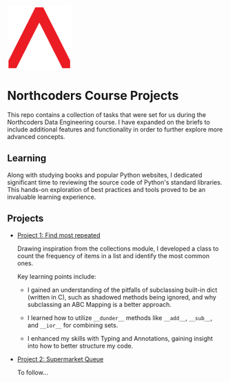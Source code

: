 <img alt='Northcoders Logo' src='Northcoders-Logo.png' style='width: 150px; height: 150px; margin: 0 auto;'>

# Northcoders Course Projects
This repo contains a collection of tasks that were set for us during the Northcoders Data Engineering course. I have expanded on the briefs to include additional features and functionality in order to further explore more advanced concepts.

## Learning
Along with studying books and popular Python websites, I dedicated significant time to reviewing the source code of Python's standard libraries. This hands-on exploration of best practices and tools proved to be an invaluable learning experience.

## Projects
- [Project 1: Find most repeated](countem)

    Drawing inspiration from the collections module, I developed a class to count the frequency of items in a list and identify the most common ones.

    Key learning points include:

    - I gained an understanding of the pitfalls of subclassing built-in dict (written in C), such as shadowed methods being ignored, and why subclassing an ABC Mapping is a better approach.

    - I learned how to utilize `__dunder__` methods like `__add__`, `__sub__`, and `__ior__` for combining sets.

    - I enhanced my skills with Typing and Annotations, gaining insight into how to better structure my code.

- [Project 2: Supermarket Queue](heapify)

    To follow...